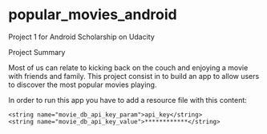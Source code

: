 # popular_movies_android
Project 1 for Android Scholarship on Udacity

Project Summary

Most of us can relate to kicking back on the couch and enjoying a movie with friends and family. This project consist in to build an app to allow users to discover the most popular movies playing.

In order to run this app you have to add a resource file with this content:



<resources>

    <string name="movie_db_api_key_param">api_key</string>
    <string name="movie_db_api_key_value">************</string>

</resources>
